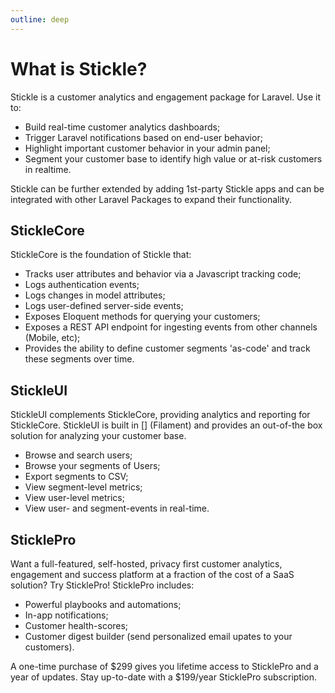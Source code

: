 ```yaml
---
outline: deep
---
```


# What is Stickle?

Stickle is a customer analytics and engagement package for Laravel. Use it to:

-   Build real-time customer analytics dashboards;
-   Trigger Laravel notifications based on end-user behavior;
-   Highlight important customer behavior in your admin panel;
-   Segment your customer base to identify high value or at-risk customers in realtime.

Stickle can be further extended by adding 1st-party Stickle apps and can be integrated with other Laravel Packages to expand their functionality.

## StickleCore

StickleCore is the foundation of Stickle that:

-   Tracks user attributes and behavior via a Javascript tracking code;
-   Logs authentication events;
-   Logs changes in model attributes;
-   Logs user-defined server-side events;
-   Exposes Eloquent methods for querying your customers;
-   Exposes a REST API endpoint for ingesting events from other channels (Mobile, etc);
-   Provides the ability to define customer segments 'as-code' and track these segments over time.

## StickleUI

StickleUI complements StickleCore, providing analytics and reporting for StickleCore. StickleUI is built in [] (Filament) and provides an out-of-the box solution for analyzing your customer base.

-   Browse and search users;
-   Browse your segments of Users;
-   Export segments to CSV;
-   View segment-level metrics;
-   View user-level metrics;
-   View user- and segment-events in real-time.

## SticklePro

Want a full-featured, self-hosted, privacy first customer analytics, engagement and success platform at a fraction of the cost of a SaaS solution? Try SticklePro! SticklePro includes:

-   Powerful playbooks and automations;
-   In-app notifications;
-   Customer health-scores;
-   Customer digest builder (send personalized email upates to your customers).

A one-time purchase of $299 gives you lifetime access to SticklePro and a year of updates. Stay up-to-date with a $199/year SticklePro subscription.
